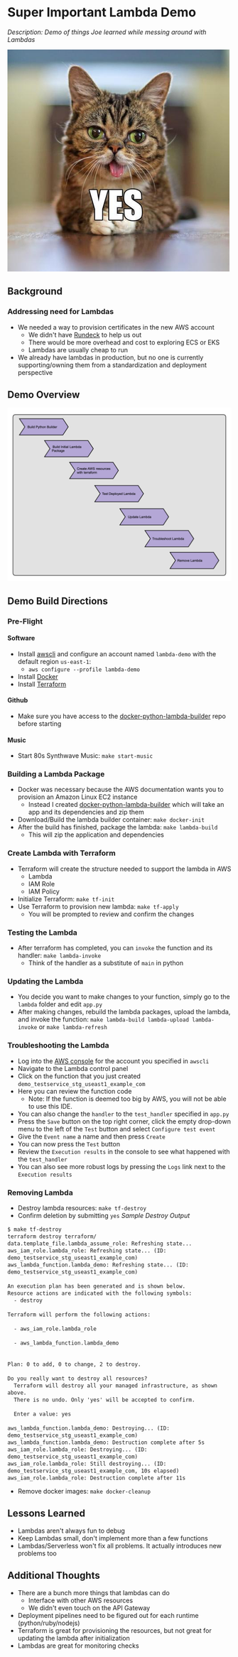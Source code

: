 # Super Important Lambda Demo

_Description: Demo of things Joe learned while messing around with Lambdas_

![Super_Important_Picture](super_important_picture.jpg)

## Background

### Addressing need for Lambdas
* We needed a way to provision certificates in the new AWS account
    - We didn't have [Rundeck](https://www.rundeck.com/open-source) to help us out
    - There would be more overhead and cost to exploring ECS or EKS
    - Lambdas are usually cheap to run
* We already have lambdas in production, but no one is currently supporting/owning them from a standardization and deployment perspective

## Demo Overview

![Lambda Demo Overview](lambda_demo_overview.png)


## Demo Build Directions

### Pre-Flight

#### Software
* Install [awscli](https://docs.aws.amazon.com/cli/latest/userguide/cli-chap-install.html) and configure an account named `lambda-demo` with the default region `us-east-1`: 
    - `aws configure --profile lambda-demo`
* Install [Docker](https://docs.docker.com/install/)
* Install [Terraform](https://releases.hashicorp.com/terraform/0.11.12/)

#### Github
* Make sure you have access to the [docker-python-lambda-builder](https://github.com/jperez3/docker-python-lambda-builder) repo before starting

#### Music

* Start 80s Synthwave Music: `make start-music`

### Building a Lambda Package

* Docker was necessary because the AWS documentation wants you to provision an Amazon Linux EC2 instance
    - Instead I created [docker-python-lambda-builder](https://github.com/jperez3/docker-python-lambda-builder) which will take an app and its dependencies and zip them
* Download/Build the lambda builder container: `make docker-init`
* After the build has finished, package the lambda: `make lambda-build`
    - This will zip the application and dependencies

### Create Lambda with Terraform

* Terraform will create the structure needed to support the lambda in AWS
    - Lambda
    - IAM Role
    - IAM Policy
* Initialize Terraform: `make tf-init`
* Use Terraform to provision new lambda: `make tf-apply`
    - You will be prompted to review and confirm the changes


### Testing the Lambda

* After terraform has completed, you can `invoke` the function and its handler: `make lambda-invoke`
    - Think of the handler as a substitute of `main` in python


### Updating the Lambda

* You decide you want to make changes to your function, simply go to the `lambda` folder and edit `app.py`
* After making changes, rebuild the lambda packages, upload the lambda, and invoke the function: `make lambda-build lambda-upload lambda-invoke` or `make lambda-refresh`


### Troubleshooting the Lambda

* Log into the [AWS console](https://console.aws.amazon.com/iam/home?region=us-east-1) for the account you specified in `awscli`
* Navigate to the Lambda control panel
* Click on the function that you just created `demo_testservice_stg_useast1_example_com`
* Here you can review the function code
    - Note: If the function is deemed too big by AWS, you will not be able to use this IDE.
* You can also change the `handler` to the `test_handler` specified in `app.py`
* Press the `Save` button on the top right corner, click the empty drop-down menu to the left of the `Test` button and select `Configure test event`
* Give the `Event name` a name and then press `Create`
* You can now press the `Test` button
* Review the `Execution results` in the console to see what happened with the `test_handler`
* You can also see more robust logs by pressing the `Logs` link next to the `Execution results`


### Removing Lambda

* Destroy lambda resources: `make tf-destroy`
* Confirm deletion by submitting `yes`
_Sample Destroy Output_
```
$ make tf-destroy
terraform destroy terraform/
data.template_file.lambda_assume_role: Refreshing state...
aws_iam_role.lambda_role: Refreshing state... (ID: demo_testservice_stg_useast1_example_com)
aws_lambda_function.lambda_demo: Refreshing state... (ID: demo_testservice_stg_useast1_example_com)

An execution plan has been generated and is shown below.
Resource actions are indicated with the following symbols:
  - destroy

Terraform will perform the following actions:

  - aws_iam_role.lambda_role

  - aws_lambda_function.lambda_demo


Plan: 0 to add, 0 to change, 2 to destroy.

Do you really want to destroy all resources?
  Terraform will destroy all your managed infrastructure, as shown above.
  There is no undo. Only 'yes' will be accepted to confirm.

  Enter a value: yes

aws_lambda_function.lambda_demo: Destroying... (ID: demo_testservice_stg_useast1_example_com)
aws_lambda_function.lambda_demo: Destruction complete after 5s
aws_iam_role.lambda_role: Destroying... (ID: demo_testservice_stg_useast1_example_com)
aws_iam_role.lambda_role: Still destroying... (ID: demo_testservice_stg_useast1_example_com, 10s elapsed)
aws_iam_role.lambda_role: Destruction complete after 11s
```

* Remove docker images: `make docker-cleanup`


## Lessons Learned
* Lambdas aren't always fun to debug
* Keep Lambdas small, don't implement more than a few functions
* Lambdas/Serverless won't fix all problems. It actually introduces new problems too



## Additional Thoughts
* There are a bunch more things that lambdas can do
    - Interface with other AWS resources
    - We didn't even touch on the API Gateway
* Deployment pipelines need to be figured out for each runtime (python/ruby/nodejs)
* Terraform is great for provisioning the resources, but not great for updating the lambda after initialization
* Lambdas are great for monitoring checks